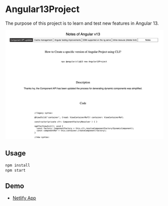 # Angular13Project
The purpose of this project is to learn and test new features in Angular 13.

![demo](https://raw.githubusercontent.com/JenHsuan/angular-13-feature/main/demo/screenshot.png)
## Usage

```
npm install
npm start
```

## Demo

* [Netlify App](https://profound-kangaroo-9db0c6.netlify.app/)
